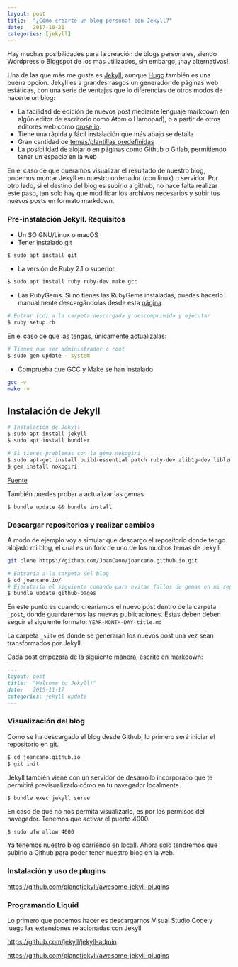 ```yaml
---
layout: post
title:  "¿Cómo crearte un blog personal con Jekyll?"
date:   2017-10-21
categories: [jekyll]
---
```


Hay muchas posibilidades para la creación de blogs personales, siendo Wordpress o Blogspot de los más utilizados, sin embargo, ¡hay alternativas!.

Una de las que más me gusta es [Jekyll](https://jekyllrb.com/), aunque [Hugo](https://themes.gohugo.io/) también es una buena opción. Jekyll es a grandes rasgos un generador de páginas web estáticas, con una serie de ventajas que lo diferencias de otros modos de hacerte un blog:

- La facilidad de edición de nuevos post mediante lenguaje markdown (en algún editor de escritorio como Atom o Haroopad), o a partir de otros editores web como [prose.io](http://prose.io/).
- Tiene una rápida y fácil instalación que más abajo se detalla
- Gran cantidad de [temas/plantillas predefinidas](http://jekylltheme.org/)
- La posibilidad de alojarlo en páginas como Github o Gitlab, permitiendo tener un espacio en la web

En el caso de que queramos visualizar el resultado de nuestro blog, podemos montar Jekyll en nuestro ordenador (con linux) o servidor. Por otro lado, si el destino del blog es subirlo a github, no hace falta realizar este paso, tan solo hay que modificar los archivos necesarios y subir tus nuevos posts en formato markdown.


### Pre-instalación Jekyll. Requisitos
* Un SO GNU/Linux o macOS
* Tener instalado git

```bash
$ sudo apt install git
```

* La versión de Ruby 2.1 o superior

``` bash
$ sudo apt install ruby ruby-dev make gcc
```
* Las RubyGems. Si no tienes las RubyGems instaladas, puedes hacerlo manualmente descargándolas desde esta [página](https://rubygems.org/pages/download#formats)

```bash
# Entrar (cd) a la carpeta descargada y descomprimida y ejecutar
$ ruby setup.rb
```

En el caso de que las tengas, únicamente actualízalas:

```bash
# Tienes que ser administrador o root
$ sudo gem update --system  
```

* Comprueba que GCC y Make se han instalado

```bash
gcc -v
make -v
```

## Instalación de Jekyll

```bash
# Instalación de Jekyll
$ sudo apt install jekyll 
$ sudo apt install bundler

# Si tienes problemas con la gema nokogiri
$ sudo apt-get install build-essential patch ruby-dev zlib1g-dev liblzma-dev
$ gem install nokogiri
```

[Fuente](https://nokogiri.org/tutorials/installing_nokogiri.html)

También puedes probar a actualizar las gemas

`$ bundle update && bundle install`

### Descargar repositorios y realizar cambios

A modo de ejemplo voy a simular que descargo el repositorio donde tengo alojado mi blog, el cual es un fork de uno de los muchos temas de Jekyll.

```bash
git clone https://github.com/JoanCano/joancano.github.io.git

# Entraría a la carpeta del blog
$ cd joancano.io/
# Ejecutaría el siguiente comando para evitar fallos de gemas en mi repo
$ bundle update github-pages
```
En este punto es cuando crearíamos el nuevo post dentro de la carpeta ```_post```, donde guardaremos las nuevas publicaciones. Estas deben deben seguir el siguiente formato:  ```YEAR-MONTH-DAY-title.md```

La carpeta ```_site``` es donde se generarán los nuevos post una vez sean transformados por Jekyll.

Cada post empezará de la siguiente manera, escrito en markdown:

```markdown
---
layout: post
title:  "Welcome to Jekyll!"
date:   2015-11-17 
categories: jekyll update
---
```

### Visualización del blog

Como se ha descargado el blog desde Github, lo primero será iniciar el repositorio en git.

```bash
$ cd joancano.github.io
$ git init
```

Jekyll también viene con un servidor de desarrollo incorporado que te permitirá previsualizarlo cómo en tu navegador localmente.

```bash
$ bundle exec jekyll serve
```

En caso de que no nos permita visualizarlo, es por los permisos del navegador. Tenemos que activar el puerto 4000.


`$ sudo ufw allow 4000`


Ya tenemos nuestro blog corriendo en [local](http://localhost:4000/joancano.github.io/)!. Ahora solo tendremos que subirlo a Github para poder tener nuestro blog en la web.

### Instalación y uso de plugins
https://github.com/planetjekyll/awesome-jekyll-plugins


### Programando Liquid

Lo primero que podemos hacer es descargarnos Visual Studio Code y luego las extensiones relacionadas con Jekyll

https://github.com/jekyll/jekyll-admin

https://github.com/planetjekyll/awesome-jekyll-plugins



